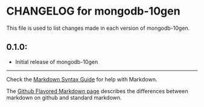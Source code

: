 # CHANGELOG for mongodb-10gen

This file is used to list changes made in each version of mongodb-10gen.

## 0.1.0:

* Initial release of mongodb-10gen

- - - 
Check the [Markdown Syntax Guide](http://daringfireball.net/projects/markdown/syntax) for help with Markdown.

The [Github Flavored Markdown page](http://github.github.com/github-flavored-markdown/) describes the differences between markdown on github and standard markdown.
